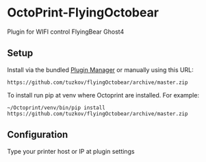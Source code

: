 # OctoPrint-FlyingOctobear

Plugin for WIFI control FlyingBear Ghost4

## Setup

Install via the bundled [Plugin Manager](https://github.com/foosel/OctoPrint/wiki/Plugin:-Plugin-Manager)
or manually using this URL:

    https://github.com/tuzkov/flyingOctobear/archive/master.zip

To install run pip at venv where Octoprint are installed. For example:
```
~/Octoprint/venv/bin/pip install https://github.com/tuzkov/flyingOctobear/archive/master.zip
```

## Configuration

Type your printer host or IP at plugin settings
